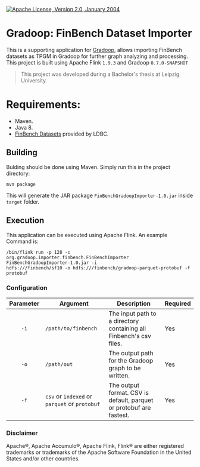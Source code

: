 [![Apache License, Version 2.0, January 2004](https://img.shields.io/github/license/apache/maven.svg?label=License)](https://www.apache.org/licenses/LICENSE-2.0)
# Gradoop: FinBench Dataset Importer

This is a supporting application for [Gradoop](https://github.com/dbs-leipzig/gradoop), allows importing FinBench datasets as TPGM in Gradoop for further graph analyzing and processing.
This project is built using Apache Flink `1.9.3` and Gradoop `0.7.0-SNAPSHOT`

> This project was developed during a Bachelor's thesis at Leipzig University.

# Requirements:
- Maven.
- Java 8.
- [FinBench Datasets](https://drive.google.com/drive/folders/1NIAo4KptskBytbXoOqmF3Sto4hTX3JIH) provided by LDBC.

## Building
Bulding should be done using Maven. Simply run this in the project directory:

```
mvn package
```

This will generate the JAR package `FinBenchGradoopImporter-1.0.jar` inside `target` folder.

## Execution

This application can be executed using Apache Flink. An example Command is:
```
/bin/flink run -p 128 -c org.gradoop.importer.finbench.FinBenchImporter FinBenchGradoopImporter-1.0.jar -i 
hdfs:///finbench/sf10 -o hdfs:///finbench/gradoop-parquet-protobuf -f protobuf
```


### Configuration

|Parameter| Argument                                     | Description                                                         | Required |
|:-------:|----------------------------------------------|---------------------------------------------------------------------|----------|
|  `-i`   | `/path/to/finbench`                          | The input path to a directory containing all Finbench's csv files.  | Yes      |
|  `-o`   | `/path/out`                                  | The output path for the Gradoop graph to be written.                | Yes      |
|  `-f`   | `csv` or `indexed` or `parquet` or `protobuf` | The output format. CSV is default, parquet or protobuf are fastest. | Yes      |

### Disclaimer

Apache&reg;, Apache Accumulo&reg;, Apache Flink, Flink&reg; are either registered trademarks or trademarks of the Apache Software Foundation
in the United States and/or other countries.